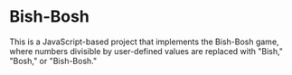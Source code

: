 # Bish-Bosh
This is a JavaScript-based project that implements the Bish-Bosh game, where numbers divisible by user-defined values are replaced with "Bish," "Bosh," or "Bish-Bosh."
